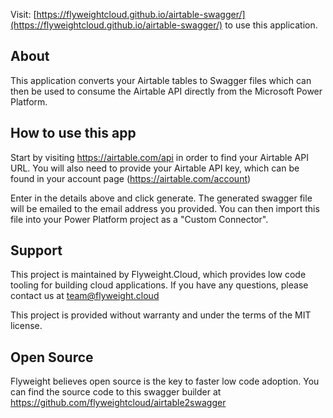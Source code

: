 Visit: [https://flyweightcloud.github.io/airtable-swagger/](https://flyweightcloud.github.io/airtable-swagger/) to use this application.

## About

This application converts your Airtable tables to Swagger files which can then be used to consume the Airtable API directly from the Microsoft Power Platform.

## How to use this app

Start by visiting https://airtable.com/api in order to find your Airtable API URL. You will also need to provide your Airtable API key, which can be found in your account page (https://airtable.com/account)

Enter in the details above and click generate. The generated swagger file will be emailed to the email address you provided. You can then import this file into your Power Platform project as a "Custom Connector".

## Support

This project is maintained by Flyweight.Cloud, which provides low code tooling for building cloud applications. If you have any questions, please contact us at team@flyweight.cloud

This project is provided without warranty and under the terms of the MIT license.

## Open Source

Flyweight believes open source is the key to faster low code adoption. You can find the source code to this swagger builder at https://github.com/flyweightcloud/airtable2swagger
